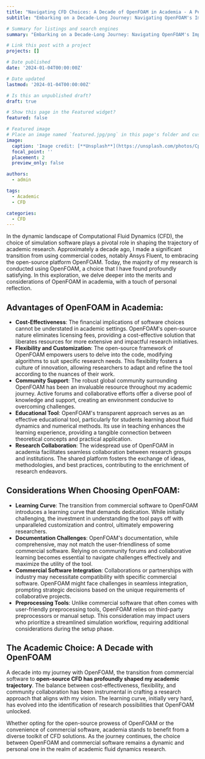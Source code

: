```yaml
---
title: "Navigating CFD Choices: A Decade of OpenFOAM in Academia - A Personal Journey"
subtitle: "Embarking on a Decade-Long Journey: Navigating OpenFOAM's Impact in Academic CFD Research—Exploring Advantages, Considerations, and Personal Reflections on the Transition from Commercial Codes."

# Summary for listings and search engines
summary: "Embarking on a Decade-Long Journey: Navigating OpenFOAM's Impact in Academic CFD Research—Exploring Advantages, Considerations, and Personal Reflections on the Transition from Commercial Codes."

# Link this post with a project
projects: []

# Date published
date: '2024-01-04T00:00:00Z'

# Date updated
lastmod: '2024-01-04T00:00:00Z'

# Is this an unpublished draft?
draft: true

# Show this page in the Featured widget?
featured: false

# Featured image
# Place an image named `featured.jpg/png` in this page's folder and customize its options here.
image:
  caption: 'Image credit: [**Unsplash**](https://unsplash.com/photos/CpkOjOcXdUY)'
  focal_point: ''
  placement: 2
  preview_only: false

authors:
  - admin

tags:
  - Academic
  - CFD

categories:
  - CFD
---
```


In the dynamic landscape of Computational Fluid Dynamics (CFD), the choice of simulation software plays a pivotal role in shaping the trajectory of academic research. Approximately a decade ago, I made a significant transition from using commercial codes, notably Ansys Fluent, to embracing the open-source platform OpenFOAM. Today, the majority of my research is conducted using OpenFOAM, a choice that I have found profoundly satisfying. In this exploration, we delve deeper into the merits and considerations of OpenFOAM in academia, with a touch of personal reflection.

## Advantages of OpenFOAM in Academia:
- **Cost-Effectiveness**: The financial implications of software choices cannot be understated in academic settings. OpenFOAM's open-source nature eliminates licensing fees, providing a cost-effective solution that liberates resources for more extensive and impactful research initiatives.
- **Flexibility and Customization**: The open-source framework of OpenFOAM empowers users to delve into the code, modifying algorithms to suit specific research needs. This flexibility fosters a culture of innovation, allowing researchers to adapt and refine the tool according to the nuances of their work.
- **Community Support**: The robust global community surrounding OpenFOAM has been an invaluable resource throughout my academic journey. Active forums and collaborative efforts offer a diverse pool of knowledge and support, creating an environment conducive to overcoming challenges.
- **Educational Tool**: OpenFOAM's transparent approach serves as an effective educational tool, particularly for students learning about fluid dynamics and numerical methods. Its use in teaching enhances the learning experience, providing a tangible connection between theoretical concepts and practical application.
- **Research Collaboration**: The widespread use of OpenFOAM in academia facilitates seamless collaboration between research groups and institutions. The shared platform fosters the exchange of ideas, methodologies, and best practices, contributing to the enrichment of research endeavors.

## Considerations When Choosing OpenFOAM:
- **Learning Curve**: The transition from commercial software to OpenFOAM introduces a learning curve that demands dedication. While initially challenging, the investment in understanding the tool pays off with unparalleled customization and control, ultimately empowering researchers.
- **Documentation Challenges**: OpenFOAM's documentation, while comprehensive, may not match the user-friendliness of some commercial software. Relying on community forums and collaborative learning becomes essential to navigate challenges effectively and maximize the utility of the tool.
- **Commercial Software Integration**: Collaborations or partnerships with industry may necessitate compatibility with specific commercial software. OpenFOAM might face challenges in seamless integration, prompting strategic decisions based on the unique requirements of collaborative projects.
- **Preprocessing Tools**: Unlike commercial software that often comes with user-friendly preprocessing tools, OpenFOAM relies on third-party preprocessors or manual setup. This consideration may impact users who prioritize a streamlined simulation workflow, requiring additional considerations during the setup phase.

## The Academic Choice: A Decade with OpenFOAM
A decade into my journey with OpenFOAM, the transition from commercial software to **open-source CFD has profoundly shaped my academic trajectory**. The balance between cost-effectiveness, flexibility, and community collaboration has been instrumental in crafting a research approach that aligns with my vision. The learning curve, initially very hard, has evolved into the identification of research possibilities that OpenFOAM unlocked. 

Whether opting for the open-source prowess of OpenFOAM or the convenience of commercial software, academia stands to benefit from a diverse toolkit of CFD solutions. As the journey continues, the choice between OpenFOAM and commercial software remains a dynamic and personal one in the realm of academic fluid dynamics research. 
